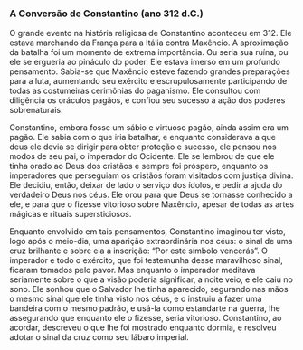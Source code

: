 ### A Conversão de Constantino (ano 312 d.C.) 

O grande evento na história religiosa de Constantino aconteceu em 312\. Ele estava marchando da França para a Itália contra Maxêncio. A aproximação da batalha foi um momento de extrema importância. Ou seria sua ruína, ou ele se ergueria ao pináculo do poder. Ele estava imerso em um profundo pensamento. Sabia-se que Maxêncio esteve fazendo grandes preparações para a luta, aumentando seu exército e escrupulosamente participando de todas as costumeiras cerimônias do paganismo. Ele consultou com diligência os oráculos pagãos, e confiou seu sucesso à ação dos poderes sobrenaturais.

Constantino, embora fosse um sábio e virtuoso pagão, ainda assim era um pagão. Ele sabia com o que iria batalhar, e enquanto considerava a que deus ele devia se dirigir para obter proteção e sucesso, ele pensou nos modos de seu pai, o imperador do Ocidente. Ele se lembrou de que ele tinha orado ao Deus dos cristãos e sempre foi próspero, enquanto os imperadores que perseguiam os cristãos foram visitados com justiça divina. Ele decidiu, então, deixar de lado o serviço dos ídolos, e pedir a ajuda do verdadeiro Deus nos céus. Ele orou para que Deus se tornasse conhecido a ele, e para que o fizesse vitorioso sobre Maxêncio, apesar de todas as artes mágicas e rituais supersticiosos.

Enquanto envolvido em tais pensamentos, Constantino imaginou ter visto, logo após o meio-dia, uma aparição extraordinária nos céus: o sinal de uma cruz brilhante e sobre ela a inscrição: “Por este símbolo vencerás”. O imperador e todo o exército, que foi testemunha desse maravilhoso sinal, ficaram tomados pelo pavor. Mas enquanto o imperador meditava seriamente sobre o que a visão poderia significar, a noite veio, e ele caiu no sono. Ele sonhou que o Salvador lhe tinha aparecido, segurando nas mãos o mesmo sinal que ele tinha visto nos céus, e o instruiu a fazer uma bandeira com o mesmo padrão, e usá-la como estandarte na guerra, lhe assegurando que enquanto ele o fizesse, seria vitorioso. Constantino, ao acordar, descreveu o que lhe foi mostrado enquanto dormia, e resolveu adotar o sinal da cruz como seu lábaro imperial.